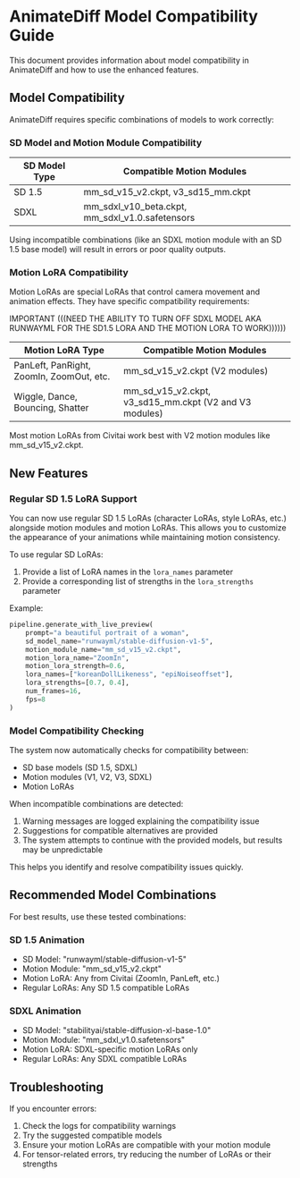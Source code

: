 # AnimateDiff Model Compatibility Guide

This document provides information about model compatibility in AnimateDiff and how to use the enhanced features.

## Model Compatibility

AnimateDiff requires specific combinations of models to work correctly:

### SD Model and Motion Module Compatibility

| SD Model Type | Compatible Motion Modules |
|---------------|---------------------------|
| SD 1.5        | mm_sd_v15_v2.ckpt, v3_sd15_mm.ckpt |
| SDXL          | mm_sdxl_v10_beta.ckpt, mm_sdxl_v1.0.safetensors |

Using incompatible combinations (like an SDXL motion module with an SD 1.5 base model) will result in errors or poor quality outputs.

### Motion LoRA Compatibility

Motion LoRAs are special LoRAs that control camera movement and animation effects. They have specific compatibility requirements:

IMPORTANT
(((NEED THE ABILITY TO TURN OFF SDXL MODEL AKA RUNWAYML FOR THE SD1.5 LORA AND THE MOTION LORA TO WORK))))))

| Motion LoRA Type | Compatible Motion Modules |
|------------------|---------------------------|
| PanLeft, PanRight, ZoomIn, ZoomOut, etc. | mm_sd_v15_v2.ckpt (V2 modules) |
| Wiggle, Dance, Bouncing, Shatter | mm_sd_v15_v2.ckpt, v3_sd15_mm.ckpt (V2 and V3 modules) |

Most motion LoRAs from Civitai work best with V2 motion modules like mm_sd_v15_v2.ckpt.

## New Features

### Regular SD 1.5 LoRA Support

You can now use regular SD 1.5 LoRAs (character LoRAs, style LoRAs, etc.) alongside motion modules and motion LoRAs. This allows you to customize the appearance of your animations while maintaining motion consistency.

To use regular SD LoRAs:
1. Provide a list of LoRA names in the `lora_names` parameter
2. Provide a corresponding list of strengths in the `lora_strengths` parameter

Example:
```python
pipeline.generate_with_live_preview(
    prompt="a beautiful portrait of a woman",
    sd_model_name="runwayml/stable-diffusion-v1-5",
    motion_module_name="mm_sd_v15_v2.ckpt",
    motion_lora_name="ZoomIn",
    motion_lora_strength=0.6,
    lora_names=["koreanDollLikeness", "epiNoiseoffset"],
    lora_strengths=[0.7, 0.4],
    num_frames=16,
    fps=8
)
```

### Model Compatibility Checking

The system now automatically checks for compatibility between:
- SD base models (SD 1.5, SDXL)
- Motion modules (V1, V2, V3, SDXL)
- Motion LoRAs

When incompatible combinations are detected:
1. Warning messages are logged explaining the compatibility issue
2. Suggestions for compatible alternatives are provided
3. The system attempts to continue with the provided models, but results may be unpredictable

This helps you identify and resolve compatibility issues quickly.

## Recommended Model Combinations

For best results, use these tested combinations:

### SD 1.5 Animation
- SD Model: "runwayml/stable-diffusion-v1-5"
- Motion Module: "mm_sd_v15_v2.ckpt"
- Motion LoRA: Any from Civitai (ZoomIn, PanLeft, etc.)
- Regular LoRAs: Any SD 1.5 compatible LoRAs

### SDXL Animation
- SD Model: "stabilityai/stable-diffusion-xl-base-1.0"
- Motion Module: "mm_sdxl_v1.0.safetensors"
- Motion LoRA: SDXL-specific motion LoRAs only
- Regular LoRAs: Any SDXL compatible LoRAs

## Troubleshooting

If you encounter errors:
1. Check the logs for compatibility warnings
2. Try the suggested compatible models
3. Ensure your motion LoRAs are compatible with your motion module
4. For tensor-related errors, try reducing the number of LoRAs or their strengths
